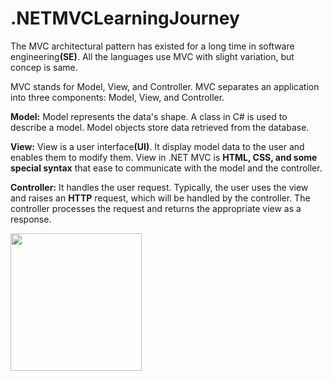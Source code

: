 # .NETMVCLearningJourney

The MVC architectural pattern has existed for a long time in software engineering<b>(SE)</b>. All the languages use MVC with slight variation, but concep is same.

MVC stands for Model, View, and Controller. MVC separates an application into three components: Model, View, and Controller.

<b>Model:</b> Model represents the data's shape. A class in C# is used to describe a model. Model objects store data retrieved from the database.

<b>View:</b> View is a user interface<b>(UI)</b>. It display model data to the user and enables them to modify them. View in .NET MVC is <b>HTML, CSS, and some special syntax</b> that ease to communicate with the model and the controller.

<b>Controller:</b> It handles the user request. Typically, the user uses the view and raises an <b>HTTP</b> request, which will be handled by the controller. The controller processes the request and returns the appropriate view as a response.

<img src="./.NET MVC.mvc.png" align="center" height="220" width="210" />
